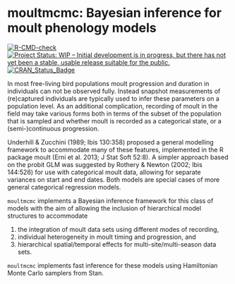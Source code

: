 # moultmcmc: Bayesian inference for moult phenology models

<!-- badges: start -->
[![R-CMD-check](https://github.com/pboesu/moultmcmc/workflows/R-CMD-check/badge.svg)](https://github.com/pboesu/moultmcmc/actions)
[![Project Status: WIP – Initial development is in progress, but there has not yet been a stable, usable release suitable for the public.](https://www.repostatus.org/badges/latest/wip.svg)](https://www.repostatus.org/#wip)
[![CRAN\_Status\_Badge](http://www.r-pkg.org/badges/version/moultmcmc)]()
<!-- badges: end -->

In most free-living bird populations moult progression and duration in individuals can not be observed fully.
Instead snapshot measurements of (re)captured individuals are typically used to infer these parameters on a population level.
As an additional complication, recording of moult in the field may take various forms both in terms of the subset of the population that is sampled and whether moult is recorded as a categorical state, or a (semi-)continuous progression.

Underhill & Zucchini (1989; Ibis 130:358) proposed a general modelling framework to accommodate many of these features, implemented in the R package moult (Erni et al. 2013; J Stat Soft 52:8).
A simpler approach based on the probit GLM was suggested by Rothery & Newton (2002; Ibis 144:526) for use with categorical moult data, allowing for separate variances on start and end dates.
Both models are special cases of more general categorical regression models.    

`moultmcmc` implements a Bayesian inference framework for this class of models with the aim of allowing the inclusion of hierarchical model structures to accommodate 
1) the integration of moult data sets using different modes of recording, 
2) individual heterogeneity in moult timing and progression, and 
3) hierarchical spatial/temporal effects for multi-site/multi-season data sets.

`moultmcmc` implements fast inference for these models using Hamiltonian Monte Carlo samplers from Stan. 

